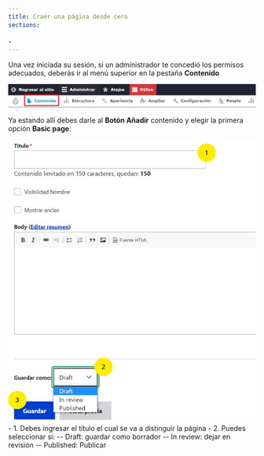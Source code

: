 ```yaml
---
title: Craer una página desde cero
sections:

- 
---
```


Una vez iniciada su sesión, si un administrador te concedió los permisos adecuados, deberás ir al menú superior en la pestaña **Contenido**

<a href="assets/images/pagina/img_1.jpg" data-magnify="gallery" class="mask">
    <img class="img-responsive rounded" src="assets/images/pagina/img_1.jpg" alt="Menú" />
</a>

Ya estando allí debes darle al **Botón Añadír** contenido y elegir la primera opción **Basic page**: 


<div class="row">
<div class="col-md-6 col-sm-6 col-xs-12">

<a href="assets/images/pagina/img_3.jpg" data-magnify="gallery" class="mask">
    <img class="img-responsive rounded" src="assets/images/pagina/img_3.jpg" alt="Botón añadír " />
</a>

</div>
<div class="col-md-6 col-sm-6 col-xs-12">
    - 1. Debes ingresar el título el cual se va a distinguir la página
    - 2. Puedes seleccionar si:
        -- Draft: guardar como borrador
        -- In review: dejar en revisión
        -- Published: Publicar
 </div>
</div>


